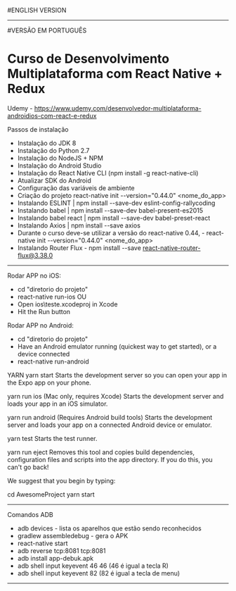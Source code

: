 #ENGLISH VERSION

---------------------------------------------------------------------------------

#VERSÃO EM PORTUGUÊS

# Curso de Desenvolvimento Multiplataforma com React Native + Redux
Udemy - https://www.udemy.com/desenvolvedor-multiplataforma-androidios-com-react-e-redux

Passos de instalação
- Instalação do JDK 8
- Instalação do Python 2.7
- Instalação do NodeJS + NPM
- Instalação do Android Studio
- Instalação do React Native CLI (npm install -g react-native-cli)
- Atualizar SDK do Android
- Configuração das variáveis de ambiente
- Criação do projeto react-native init --version="0.44.0" <nome_do_app>
- Instalando ESLINT | npm install --save-dev eslint-config-rallycoding
- Instalando babel | npm install --save-dev babel-present-es2015
- Instalando babel react | npm install --save-dev babel-preset-react
- Instalando Axios | npm install --save axios
- Durante o curso deve-se utilizar a versão do react-native 0.44, - react-native init --version="0.44.0" <nome_do_app> 
- Instalando Router Flux - npm install --save react-native-router-flux@3.38.0

---------------------------------------------------------------------------------

Rodar APP no iOS:
- cd "diretorio do projeto"
- react-native run-ios
OU
- Open ios\teste.xcodeproj in Xcode
- Hit the Run button

Rodar APP no Android:
- cd "diretorio do projeto"
- Have an Android emulator running (quickest way to get started), or a device connected
- react-native run-android

YARN
  yarn start
    Starts the development server so you can open your app in the Expo
    app on your phone.

  yarn run ios
    (Mac only, requires Xcode)
    Starts the development server and loads your app in an iOS simulator.

  yarn run android
    (Requires Android build tools)
    Starts the development server and loads your app on a connected Android
    device or emulator.

  yarn test
    Starts the test runner.

  yarn run eject
    Removes this tool and copies build dependencies, configuration files
    and scripts into the app directory. If you do this, you can't go back!

We suggest that you begin by typing:

  cd AwesomeProject
  yarn start

   
---------------------------------------------------------------------------------
Comandos ADB
- adb devices - lista os aparelhos que estão sendo reconhecidos
- gradlew assembledebug - gera o APK 
- react-native start
- adb reverse tcp:8081 tcp:8081
- adb install app-debuk.apk 
- adb shell input keyevent 46 46 (46 é igual a tecla R)
- adb shell input keyevent 82 (82 é igual a tecla de menu)

---------------------------------------------------------------------------------